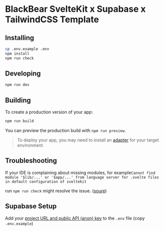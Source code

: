 # BlackBear SvelteKit x Supabase x TailwindCSS Template

## Installing

```bash
cp .env.example .env
npm install
npm run check
```

## Developing

```bash
npm run dev
```

## Building

To create a production version of your app:

```bash
npm run build
```

You can preview the production build with `npm run preview`.

> To deploy your app, you may need to install an [adapter](https://kit.svelte.dev/docs/adapters) for your target environment.

## Troubleshooting

If your IDE is complaining about missing modules, for example`Cannot find module '$lib/...' or '$app/...' from language server for .svelte files in default configuration of sveltekit`

run `npm run check` might resolve the issue. ([soure](https://github.com/sveltejs/language-tools/issues/1459#issuecomment-1465270092))

## Supabase Setup

Add your [project URL and public API (anon) key](https://supabase.com/dashboard/project/_/settings/api) to the `.env` file (copy `.env.example`)
